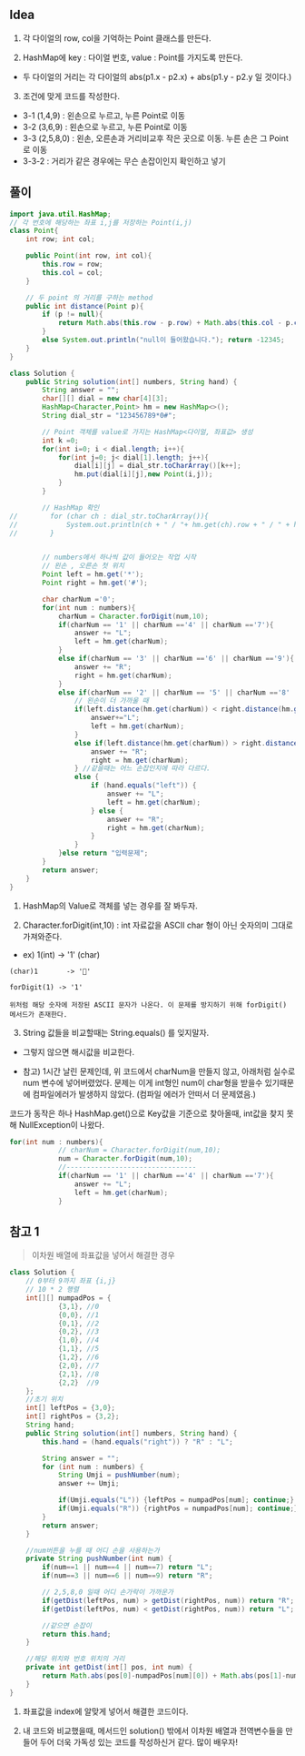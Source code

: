 ## Idea

1. 각 다이얼의 row, col을 기억하는 Point 클래스를 만든다.

2. HashMap에 key : 다이얼 번호, value : Point를 가지도록 만든다.

+ 두 다이얼의 거리는 각 다이얼의 abs(p1.x - p2.x) + abs(p1.y - p2.y 일 것이다.)

3. 조건에 맞게 코드를 작성한다.
+ 3-1 (1,4,9) : 왼손으로 누르고, 누른 Point로 이동
+ 3-2 (3,6,9) : 왼손으로 누르고, 누른 Point로 이동
+ 3-3 (2,5,8,0) : 왼손, 오른손과 거리비교후 작은 곳으로 이동. 누른 손은 그 Point로 이동 
+ 3-3-2 : 거리가 같은 경우에는 무슨 손잡이인지 확인하고 넣기 


## 풀이
```java
import java.util.HashMap;
// 각 번호에 해당하는 좌표 i,j를 저장하는 Point(i,j)
class Point{
    int row; int col;

    public Point(int row, int col){
        this.row = row;
        this.col = col;
    }

    // 두 point 의 거리를 구하는 method
    public int distance(Point p){
        if (p != null){
            return Math.abs(this.row - p.row) + Math.abs(this.col - p.col);
        }
        else System.out.println("null이 들어왔습니다."); return -12345;
    }
}

class Solution {
    public String solution(int[] numbers, String hand) {
        String answer = "";
        char[][] dial = new char[4][3];
        HashMap<Character,Point> hm = new HashMap<>();
        String dial_str = "123456789*0#";

        // Point 객체를 value로 가지는 HashMap<다이얼, 좌표값> 생성
        int k =0;
        for(int i=0; i < dial.length; i++){
            for(int j=0; j< dial[1].length; j++){
                dial[i][j] = dial_str.toCharArray()[k++];
                hm.put(dial[i][j],new Point(i,j));
            }
        }

        // HashMap 확인
//        for (char ch : dial_str.toCharArray()){
//            System.out.println(ch + " / "+ hm.get(ch).row + " / " + hm.get(ch).col);
//        }


        // numbers에서 하나씩 값이 들어오는 작업 시작
        // 왼손 , 오른손 첫 위치
        Point left = hm.get('*');
        Point right = hm.get('#');

        char charNum ='0';
        for(int num : numbers){
            charNum = Character.forDigit(num,10);
            if(charNum == '1' || charNum =='4' || charNum =='7'){
                answer += "L";
                left = hm.get(charNum);
            }
            else if(charNum == '3' || charNum =='6' || charNum =='9'){
                answer += "R";
                right = hm.get(charNum);
            }
            else if(charNum == '2' || charNum == '5' || charNum =='8' || charNum =='0'){
                // 왼손이 더 가까울 때
                if(left.distance(hm.get(charNum)) < right.distance(hm.get(charNum))) {
                    answer+="L";
                    left = hm.get(charNum);
                }
                else if(left.distance(hm.get(charNum)) > right.distance(hm.get(charNum))){
                    answer += "R";
                    right = hm.get(charNum);
                } //같을때는 어느 손잡인지에 따라 다르다.
                else {
                    if (hand.equals("left")) {
                        answer += "L";
                        left = hm.get(charNum);
                    } else {
                        answer += "R";
                        right = hm.get(charNum);
                    }
                }
            }else return "입력문제";
        }
        return answer;
    }
}
```
1. HashMap의 Value로 객체를 넣는 경우를 잘 봐두자.

2. Character.forDigit(int,10) : int 자료값을 ASCII char 형이 아닌 숫자의미 그대로 가져와준다.

+ ex) 1(int) -> '1' (char)
```
(char)1       -> ''

forDigit(1) -> '1'

위처럼 해당 숫자에 저장된 ASCII 문자가 나온다. 이 문제를 방지하기 위해 forDigit() 메서드가 존재한다.
```

3. String 값들을 비교할때는 String.equals() 를 잊지말자.
+ 그렇지 않으면 해시값을 비교한다.

+ 참고) 1시간 날린 문제인데, 위 코드에서 charNum을 만들지 않고, 아래처럼 실수로 num 변수에 넣어버렸었다. 문제는 이게 int형인 num이 char형을 받을수 있기때문에 컴파일에러가 발생하지 않았다. (컴파일 에러가 안떠서 더 문제였음.)

코드가 동작은 하나 HashMap.get()으로 Key값을 기준으로 찾아올때, int값을 찾지 못해 NullException이 나왔다.
```java
for(int num : numbers){
            // charNum = Character.forDigit(num,10);
            num = Character.forDigit(num,10);
            //--------------------------------
            if(charNum == '1' || charNum =='4' || charNum =='7'){
                answer += "L";
                left = hm.get(charNum);
            }
```


## 참고 1

> 이차원 배열에 좌표값을 넣어서 해결한 경우

```java
class Solution {
    // 0부터 9까지 좌표 {i,j} 
    // 10 * 2 행렬
    int[][] numpadPos = {
            {3,1}, //0
            {0,0}, //1
            {0,1}, //2
            {0,2}, //3
            {1,0}, //4
            {1,1}, //5
            {1,2}, //6
            {2,0}, //7
            {2,1}, //8
            {2,2}  //9
    };
    //초기 위치
    int[] leftPos = {3,0};
    int[] rightPos = {3,2};
    String hand;
    public String solution(int[] numbers, String hand) {
        this.hand = (hand.equals("right")) ? "R" : "L";

        String answer = "";
        for (int num : numbers) {
            String Umji = pushNumber(num);
            answer += Umji;

            if(Umji.equals("L")) {leftPos = numpadPos[num]; continue;}
            if(Umji.equals("R")) {rightPos = numpadPos[num]; continue;}
        }
        return answer;
    }

    //num버튼을 누를 때 어디 손을 사용하는가
    private String pushNumber(int num) {
        if(num==1 || num==4 || num==7) return "L";
        if(num==3 || num==6 || num==9) return "R";

        // 2,5,8,0 일때 어디 손가락이 가까운가
        if(getDist(leftPos, num) > getDist(rightPos, num)) return "R";
        if(getDist(leftPos, num) < getDist(rightPos, num)) return "L";

        //같으면 손잡이
        return this.hand;
    }

    //해당 위치와 번호 위치의 거리
    private int getDist(int[] pos, int num) {
        return Math.abs(pos[0]-numpadPos[num][0]) + Math.abs(pos[1]-numpadPos[num][1]);
    }
}
``` 
1. 좌표값을 index에 알맞게 넣어서 해결한 코드이다.

2. 내 코드와 비교했을때, 메서드인 solution() 밖에서 이차원 배열과 전역변수들을 만들어 두어 더욱 가독성 있는 코드를 작성하신거 같다. 많이 배우자!